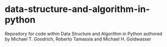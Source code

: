 # data-structure-and-algorithm-in-python
Repository for code within Data Structure and Algorithm in Python authored by Michael T. Goodrich, Roberto Tamassia and Michael H. Goldwasser
